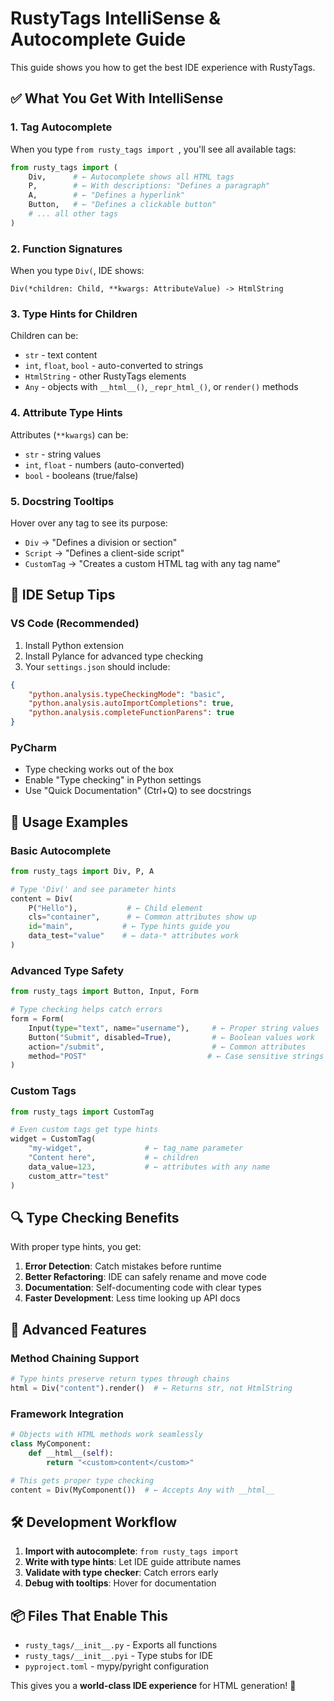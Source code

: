 # RustyTags IntelliSense & Autocomplete Guide

This guide shows you how to get the best IDE experience with RustyTags.

## ✅ What You Get With IntelliSense

### 1. **Tag Autocomplete**
When you type `from rusty_tags import `, you'll see all available tags:

```python
from rusty_tags import (
    Div,      # ← Autocomplete shows all HTML tags
    P,        # ← With descriptions: "Defines a paragraph"
    A,        # ← "Defines a hyperlink"
    Button,   # ← "Defines a clickable button"
    # ... all other tags
)
```

### 2. **Function Signatures**
When you type `Div(`, IDE shows:
```
Div(*children: Child, **kwargs: AttributeValue) -> HtmlString
```

### 3. **Type Hints for Children**
Children can be:
- `str` - text content
- `int`, `float`, `bool` - auto-converted to strings  
- `HtmlString` - other RustyTags elements
- `Any` - objects with `__html__()`, `_repr_html_()`, or `render()` methods

### 4. **Attribute Type Hints**
Attributes (`**kwargs`) can be:
- `str` - string values
- `int`, `float` - numbers (auto-converted)
- `bool` - booleans (true/false)

### 5. **Docstring Tooltips**
Hover over any tag to see its purpose:
- `Div` → "Defines a division or section"
- `Script` → "Defines a client-side script"
- `CustomTag` → "Creates a custom HTML tag with any tag name"

## 🎯 IDE Setup Tips

### VS Code (Recommended)
1. Install Python extension
2. Install Pylance for advanced type checking
3. Your `settings.json` should include:
```json
{
    "python.analysis.typeCheckingMode": "basic",
    "python.analysis.autoImportCompletions": true,
    "python.analysis.completeFunctionParens": true
}
```

### PyCharm
- Type checking works out of the box
- Enable "Type checking" in Python settings
- Use "Quick Documentation" (Ctrl+Q) to see docstrings

## 📝 Usage Examples

### Basic Autocomplete
```python
from rusty_tags import Div, P, A

# Type 'Div(' and see parameter hints
content = Div(
    P("Hello"),           # ← Child element
    cls="container",      # ← Common attributes show up
    id="main",           # ← Type hints guide you
    data_test="value"    # ← data-* attributes work
)
```

### Advanced Type Safety
```python
from rusty_tags import Button, Input, Form

# Type checking helps catch errors
form = Form(
    Input(type="text", name="username"),     # ← Proper string values
    Button("Submit", disabled=True),         # ← Boolean values work
    action="/submit",                        # ← Common attributes
    method="POST"                           # ← Case sensitive strings
)
```

### Custom Tags
```python
from rusty_tags import CustomTag

# Even custom tags get type hints
widget = CustomTag(
    "my-widget",              # ← tag_name parameter
    "Content here",           # ← children
    data_value=123,           # ← attributes with any name
    custom_attr="test"
)
```

## 🔍 Type Checking Benefits

With proper type hints, you get:

1. **Error Detection**: Catch mistakes before runtime
2. **Better Refactoring**: IDE can safely rename and move code
3. **Documentation**: Self-documenting code with clear types
4. **Faster Development**: Less time looking up API docs

## 🚀 Advanced Features

### Method Chaining Support
```python
# Type hints preserve return types through chains
html = Div("content").render()  # ← Returns str, not HtmlString
```

### Framework Integration
```python
# Objects with HTML methods work seamlessly
class MyComponent:
    def __html__(self):
        return "<custom>content</custom>"

# This gets proper type checking
content = Div(MyComponent())  # ← Accepts Any with __html__
```

## 🛠 Development Workflow

1. **Import with autocomplete**: `from rusty_tags import `
2. **Write with type hints**: Let IDE guide attribute names
3. **Validate with type checker**: Catch errors early
4. **Debug with tooltips**: Hover for documentation

## 📦 Files That Enable This

- `rusty_tags/__init__.py` - Exports all functions
- `rusty_tags/__init__.pyi` - Type stubs for IDE
- `pyproject.toml` - mypy/pyright configuration

This gives you a **world-class IDE experience** for HTML generation! 🎉